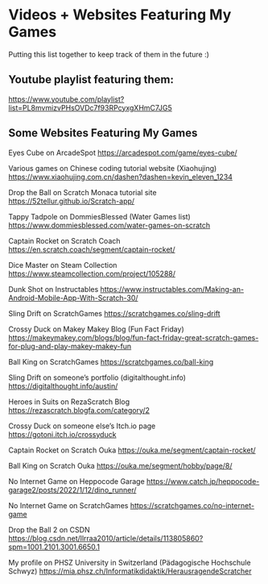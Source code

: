 # Videos + Websites Featuring My Games
Putting this list together to keep track of them in the future :)

## Youtube playlist featuring them:
https://www.youtube.com/playlist?list=PL8mvmizvPHsOVDc7f93RPcyxgXHmC7JG5

## Some Websites Featuring My Games

Eyes Cube on ArcadeSpot
https://arcadespot.com/game/eyes-cube/

Various games on Chinese coding tutorial website (Xiaohujing)
https://www.xiaohujing.com.cn/dashen?dashen=kevin_eleven_1234

Drop the Ball on Scratch Monaca tutorial site
https://52tellur.github.io/Scratch-app/

Tappy Tadpole on DommiesBlessed (Water Games list)
https://www.dommiesblessed.com/water-games-on-scratch

Captain Rocket on Scratch Coach
https://en.scratch.coach/segment/captain-rocket/

Dice Master on Steam Collection
https://www.steamcollection.com/project/105288/

Dunk Shot on Instructables
https://www.instructables.com/Making-an-Android-Mobile-App-With-Scratch-30/

Sling Drift on ScratchGames
https://scratchgames.co/sling-drift

Crossy Duck on Makey Makey Blog (Fun Fact Friday)
https://makeymakey.com/blogs/blog/fun-fact-friday-great-scratch-games-for-plug-and-play-makey-makey-fun

Ball King on ScratchGames
https://scratchgames.co/ball-king

Sling Drift on someone’s portfolio (digitalthought.info)
https://digitalthought.info/austin/

Heroes in Suits on RezaScratch Blog
https://rezascratch.blogfa.com/category/2

Crossy Duck on someone else’s Itch.io page
https://gotoni.itch.io/crossyduck

Captain Rocket on Scratch Ouka
https://ouka.me/segment/captain-rocket/

Ball King on Scratch Ouka
https://ouka.me/segment/hobby/page/8/

No Internet Game on Heppocode Garage
https://www.catch.jp/heppocode-garage2/posts/2022/1/12/dino_runner/

No Internet Game on ScratchGames
https://scratchgames.co/no-internet-game

Drop the Ball 2 on CSDN
https://blog.csdn.net/llrraa2010/article/details/113805860?spm=1001.2101.3001.6650.1

My profile on PHSZ University in Switzerland (Pädagogische Hochschule Schwyz)
https://mia.phsz.ch/Informatikdidaktik/HerausragendeScratcher




